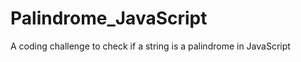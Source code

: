 Palindrome_JavaScript
=====================

A coding challenge to check if a string is a palindrome in JavaScript
